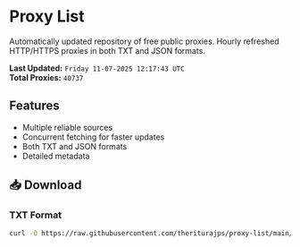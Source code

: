 # Proxy List

Automatically updated repository of free public proxies. Hourly refreshed HTTP/HTTPS proxies in both TXT and JSON formats.

**Last Updated:** `Friday 11-07-2025 12:17:43 UTC`  
**Total Proxies:** `40737`

## Features
- Multiple reliable sources
- Concurrent fetching for faster updates
- Both TXT and JSON formats
- Detailed metadata

## 📥 Download

### TXT Format
```bash
curl -O https://raw.githubusercontent.com/theriturajps/proxy-list/main/proxies.txt